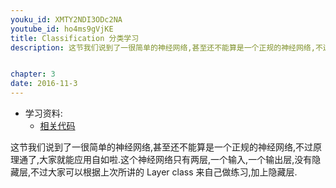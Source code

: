 ```yaml
---
youku_id: XMTY2NDI3ODc2NA
youtube_id: ho4ms9gVjKE
title: Classification 分类学习 
description: 这节我们说到了一很简单的神经网络,甚至还不能算是一个正规的神经网络,不过原理通了,大家就能应用自如啦.这个神经网络只有两层,一个输入,一个输出层,没有隐藏层,不过大家可以根据上次所讲的 Layer class 来自己做练习,加上隐藏层.


chapter: 3
date: 2016-11-3
---
```

* 学习资料:
  * [相关代码](https://github.com/MorvanZhou/tutorials/tree/master/theanoTUT/theano11_classification_nn)
  
这节我们说到了一很简单的神经网络,甚至还不能算是一个正规的神经网络,不过原理通了,大家就能应用自如啦.这个神经网络只有两层,一个输入,一个输出层,没有隐藏层,不过大家可以根据上次所讲的 Layer class 来自己做练习,加上隐藏层.

  

